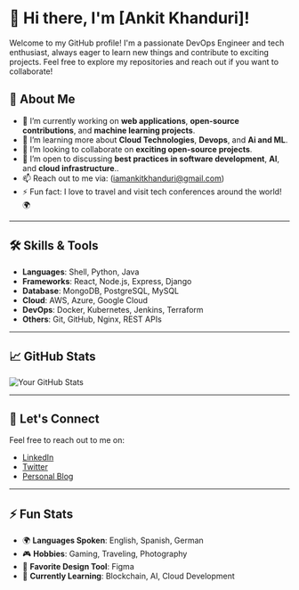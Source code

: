 # 👋 Hi there, I'm [Ankit Khanduri]!

Welcome to my GitHub profile! I'm a passionate DevOps Engineer and tech enthusiast, always eager to learn new things and contribute to exciting projects. Feel free to explore my repositories and reach out if you want to collaborate!

## 🚀 About Me

- 🔭 I’m currently working on **web applications**, **open-source contributions**, and **machine learning projects**.
- 🌱 I’m learning more about **Cloud Technologies**, **Devops**, and **Ai and ML**.
- 👯 I’m looking to collaborate on **exciting open-source projects**.
- 🤔 I’m open to discussing **best practices in software development**, **AI**, and **cloud infrastructure**..
- 📫 Reach out to me via: (iamankitkhanduri@gmail.com)
- ⚡ Fun fact: I love to travel and visit tech conferences around the world! 🌍

---

## 🛠️ Skills & Tools

- **Languages**: Shell, Python, Java
- **Frameworks**: React, Node.js, Express, Django
- **Database**: MongoDB, PostgreSQL, MySQL
- **Cloud**: AWS, Azure, Google Cloud
- **DevOps**: Docker, Kubernetes, Jenkins, Terraform
- **Others**: Git, GitHub, Nginx, REST APIs

---

## 📈 GitHub Stats

![Your GitHub Stats](https://github-readme-stats.vercel.app/api?username=yourusername&show_icons=true&count_private=true&hide=prs&theme=dracula)

---

## 💬 Let's Connect

Feel free to reach out to me on:

- [LinkedIn](https://www.linkedin.com/in/yourname/)
- [Twitter](https://twitter.com/yourhandle)
- [Personal Blog](https://yourblog.com)

---

## ⚡ Fun Stats

- 🌍 **Languages Spoken**: English, Spanish, German
- 🎮 **Hobbies**: Gaming, Traveling, Photography
- 🎨 **Favorite Design Tool**: Figma
- 🌱 **Currently Learning**: Blockchain, AI, Cloud Development

